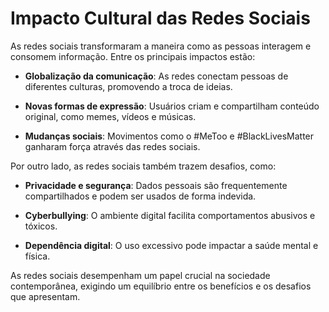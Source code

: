 # Impacto Cultural das Redes Sociais



As redes sociais transformaram a maneira como as pessoas interagem e consomem informação. Entre os principais impactos estão:



- **Globalização da comunicação**: As redes conectam pessoas de diferentes culturas, promovendo a troca de ideias.

- **Novas formas de expressão**: Usuários criam e compartilham conteúdo original, como memes, vídeos e músicas.

- **Mudanças sociais**: Movimentos como o #MeToo e #BlackLivesMatter ganharam força através das redes sociais.



Por outro lado, as redes sociais também trazem desafios, como:



- **Privacidade e segurança**: Dados pessoais são frequentemente compartilhados e podem ser usados de forma indevida.

- **Cyberbullying**: O ambiente digital facilita comportamentos abusivos e tóxicos.

- **Dependência digital**: O uso excessivo pode impactar a saúde mental e física.



As redes sociais desempenham um papel crucial na sociedade contemporânea, exigindo um equilíbrio entre os benefícios e os desafios que apresentam.
